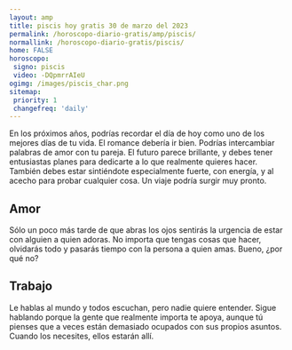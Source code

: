 ```yaml
---
layout: amp
title: piscis hoy gratis 30 de marzo del 2023 
permalink: /horoscopo-diario-gratis/amp/piscis/
normallink: /horoscopo-diario-gratis/piscis/
home: FALSE
horoscopo:
 signo: piscis
 video: -DQpmrrAIeU
ogimg: /images/piscis_char.png
sitemap:
 priority: 1
 changefreq: 'daily'
---
```



En los próximos años, podrías recordar el día de hoy como uno de los mejores días de tu vida. El romance debería ir bien. Podrías intercambiar palabras de amor con tu pareja. El futuro parece brillante, y debes tener entusiastas planes para dedicarte a lo que realmente quieres hacer. También debes estar sintiéndote especialmente fuerte, con energía, y al acecho para probar cualquier cosa. Un viaje podría surgir muy pronto.

## Amor

Sólo un poco más tarde de que abras los ojos sentirás la urgencia de estar con alguien a quien adoras. No importa que tengas cosas que hacer, olvidarás todo y pasarás tiempo con la persona a quien amas. Bueno, ¿por qué no?

## Trabajo

Le hablas al mundo y todos escuchan, pero nadie quiere entender. Sigue hablando porque la gente que realmente importa te apoya, aunque tú pienses que a veces están demasiado ocupados con sus propios asuntos. Cuando los necesites, ellos estarán allí.